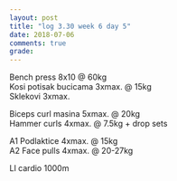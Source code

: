 ```yaml
---
layout: post
title: "log 3.30 week 6 day 5"
date: 2018-07-06
comments: true
grade:
---
```


Bench press 8x10 @ 60kg  
Kosi potisak bucicama 3xmax. @ 15kg  
Sklekovi 3xmax.  

Biceps curl masina 5xmax. @ 20kg  
Hammer curls 4xmax. @ 7.5kg + drop sets  

A1 Podlaktice 4xmax. @ 15kg    
A2 Face pulls 4xmax. @ 20-27kg    

LI cardio 1000m  
